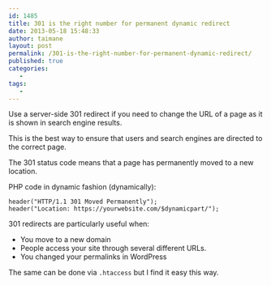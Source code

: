 ```yaml
---
id: 1485
title: 301 is the right number for permanent dynamic redirect
date: 2013-05-18 15:48:33
author: taimane
layout: post
permalink: /301-is-the-right-number-for-permanent-dynamic-redirect/
published: true
categories:
   -
tags:
   -
---
```

Use a server-side 301 redirect if you need to change the URL of a page as it is shown in search engine results.

This is the best way to ensure that users and search engines are directed to the correct page. 

The 301 status code means that a page has permanently moved to a new location.

PHP code in dynamic fashion (dynamically):

```
header("HTTP/1.1 301 Moved Permanently");
header("Location: https://yourwebsite.com/$dynamicpart/");
```

301 redirects are particularly useful when:

* You move to a new domain 
* People access your site through several different URLs. 
* You changed your permalinks in WordPress


The same can be done via `.htaccess` but I find it easy this way.



